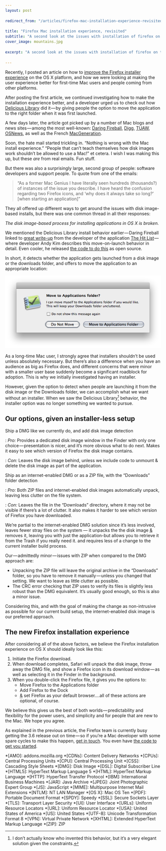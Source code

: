 ```yaml
---
layout: post

redirect_from: "/articles/firefox-mac-installation-experience-revisited/"

title: "Firefox Mac installation experience, revisited"
subtitle: "A second look at the issues with installation of firefox on the mac, with recommendations on how to fix them"
cover_image: mountains.jpg

excerpt: "A second look at the issues with installation of firefox on the mac, with recommendations on how to fix them"

---
```


Recently, I posted an article on how to [improve the Firefox installer experience] on the OS X platform, and how we were looking at making the user experience better for first-time Mac users and people coming from other platforms.

After posting the first article, we continued investigating how to make the installation experience better, and a developer urged us to check out how [Delicious Library] did it — by giving people the option to move the application to the right folder when it was first launched.

A few days later, the article got picked up by a number of Mac blogs and news sites — among the most well-known: [Daring Fireball], [Digg], [TUAW], [OSNews], as well as the French [MacGeneration].

Soon, the hate mail started trickling in. “Nothing is wrong with the Mac install experience.” “People that can’t teach themselves how disk images work shouldn’t be allowed to use a Mac!” et cetera. I wish I was making this up, but these *are* from real emails. Fun stuff.

But there was also a surprisingly large, second group of people: software developers and support people. To quote from one of the emails:

> “As a former Mac Genius I have literally seen hundreds (thousands?) of instances of the issue you describe. I have heard the confusion regarding two Firefox icons, and ‘why does it always take so long?’ \[when starting an application\]”

They all offered up different ways to get around the issues with disk image-based installs, but there was one common thread in all their responses:

*The disk image-based process for installing applications in OS X is broken.*

We mentioned the Delicious Library install behavior earlier — Daring Fireball linked to [great write-up] from the developer of the application [The Hit List] — where developer Andy Kim describes this move-on-launch behavior in detail. Even cooler, he released [the code to do this] as open source.

In short, it detects whether the application gets launched from a disk image or the downloads folder, and offers to move the application to an appropriate location:

![](/media/applications-move.png)

As a long-time Mac user, I strongly agree that installers shouldn’t be used unless absolutely necessary. But there’s also a difference when you have an audience as big as Firefox does, and different concerns that were minor with a smaller user base suddenly become a significant roadblock for adoption. This is why we initially investigated having an installer.

However, given the option to detect when people are launching it from the disk image or the Downloads folder, we can accomplish what we want without an installer. When we saw the Delicious Library[^1] behavior, the installer option was no longer something we wanted to pursue.

## Our options, given an installer-less setup

Ship a DMG like we currently do, and add disk image detection

: <i>Pro:</i> Provides a dedicated disk image window in the Finder with only one choice — presentation is nicer, and it’s more obvious what to do next. Makes it easy to see which version of Firefox the disk image contains.

: <i>Con:</i> Leaves the disk image behind, unless we include code to unmount & delete the disk image as part of the application.

Ship as an internet-enabled DMG or as a ZIP file, with the “Downloads” folder detection

: <i>Pro:</i> Both ZIP files and internet-enabled disk images automatically unpack, leaving less clutter on the file system.

: <i>Con:</i> Leaves the file in the “Downloads” directory, where it may not be visible if there’s a lot of clutter. It also makes it harder to see which version of Firefox you have downloaded.

We’re partial to the internet-enabled DMG solution since it’s less involved, leaves fewer stray files on the system — it unpacks the the disk image <abbr title="and">&</abbr> removes it, leaving you with just the application-but allows you to retrieve it from the Trash if you really need it. and requires less of a change to the current installer build process.

Our — admittedly minor — issues with ZIP when compared to the DMG approach are:

*   Unpacking the ZIP file will leave the original archive in the “Downloads” folder, so you have to remove it manually — unless you changed that setting. We want to leave as little clutter as possible.
*   The CRC error checking that ZIP uses to verify its files is slightly less robust than the DMG equivalent. It’s usually good enough, so this is also a minor issue.

Considering this, and with the goal of making the change as non-intrusive as possible for our current build setup, the internet-enabled disk image is our preferred approach.

## The new Firefox installation experience

After considering all of the above factors, we believe the Firefox installation experience on OS X should ideally look like this:

1.  Initiate the Firefox download.
2.  When download completes, Safari will unpack the disk image, throw away the DMG file, and show a Firefox icon in its download window — as well as selecting it in the Finder in the background.
3.  When you double-click the Firefox file, it gives you the options to:
    *   Move Firefox to the Applications folder
    *   Add Firefox to the Dock
    *   <abbr title="and">&</abbr> set Firefox as your default browser.…all of these actions are optional, of course.

We believe this gives us the best of both worlds — predictability and flexibility for the power users, and simplicity and for people that are new to the Mac. We hope you agree.

As explained in the previous article, the Firefox team is currently busy getting the 3.6 release out on time — so if you’re a Mac developer with some spare cycles to make this happen, [get in touch]. You even have [the code to get you started].

[^1]: I don’t actually know who invented this behavior, but it’s a very elegant solution given the constraints.

[improve the Firefox installer experience]: /mac-installer
[Delicious Library]: http://delicious-monster.com/
[Daring Fireball]: http://daringfireball.net/2009/09/how_should_mac_apps_be_distributed
[Digg]: http://digg.com/apple/The_confusing_art_of_installing_apps
[TUAW]: http://www.tuaw.com/2009/09/21/the-confusing-art-of-installing-apps/
[OSNews]: http://www.osnews.com/story/22195/Improving_the_Mac_OS_X_Application_Installation_Process
[MacGeneration]: http://www.macgeneration.com/news/voir/136495/firefox-nouvel-installeur-et-abandon-de-tiger
[great write-up]: http://www.potionfactory.com/node/251
[The Hit List]: http://www.potionfactory.com/thehitlist/
[the code to do this]: http://github.com/potionfactory/LetsMove/
[get in touch]: http://groups.google.com/group/mozilla.dev.apps.firefox/topics
[the code to get you started]: http://github.com/potionfactory/LetsMove/

*[AMO]: addons.mozilla.org
*[CDNs]: Content Delivery Networks
*[CPUs]: Central Processing Units
*[CPU]: Central Processing Unit
*[CSS]: Cascading Style Sheets
*[DMG]: Disk Image
*[DSL]: Digital Subscriber Line
*[HTML5]: HyperText Markup Language 5
*[HTML]: HyperText Markup Language
*[HTTP]: HyperText Transfer Protocol
*[IBM]: International Business Machines
*[JAR]: Java Archive
*[JPEG]: Joint Photographic Expert Group
*[JS]: JavaScript
*[MIME]: Multipurpose Internet Mail Extensions
*[NTLM]: NT LAN Manager
*[OS X]: Mac OS Ten
*[PDF]: Portable Document Format
*[SPDY]: Speedy
*[SSL]: Secure Sockets Layer
*[TLS]: Transport Layer Security
*[UI]: User Interface
*[URLs]: Uniform Resource Locators
*[URL]: Uniform Resource Locator
*[USA]: United States of America
*[US]: United States
*[UTF-8]: Unicode Transformation Format 8
*[VPN]: Virtual Private Network
*[XHTML]: Extended HyperText Markup Language
*[ZIP]: ZIP
